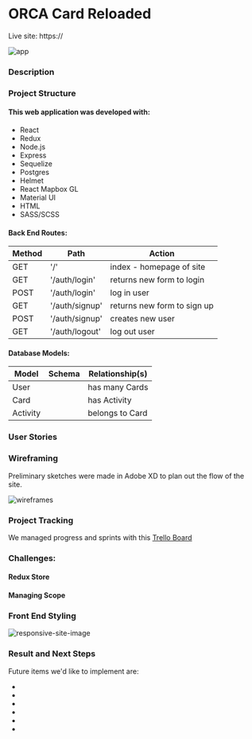 # ORCA Card Reloaded

Live site: https://

![app](/img/?raw=true)

### Description


### Project Structure

#### This web application was developed with:
* React
* Redux
* Node.js
* Express
* Sequelize
* Postgres
* Helmet
* React Mapbox GL
* Material UI
* HTML
* SASS/SCSS

#### Back End Routes:

| Method | Path | Action |
| ------ |------| -------|
| GET | '/' | index - homepage of site |
| GET | '/auth/login' | returns new form to login |
| POST | '/auth/login' | log in user |
| GET | '/auth/signup' | returns new form to sign up |
| POST | '/auth/signup' | creates new user |
| GET | '/auth/logout' | log out user |


#### Database Models:

| Model | Schema | Relationship(s) |
| ----- |--------| ----------------|
| User |  | has many Cards |
| Card |  | has Activity |
| Activity |  | belongs to Card |

### User Stories



### Wireframing

Preliminary sketches were made in Adobe XD to plan out the flow of the site.

![wireframes](/img/orca-wireframes.png?raw=true)

### Project Tracking

We managed progress and sprints with this [Trello Board](https://trello.com/b/D28aKHPJ/orca-card)

### Challenges:
#### Redux Store

#### Managing Scope

### Front End Styling

![responsive-site-image](/img/?raw=true)



### Result and Next Steps

Future items we'd like to implement are:

*
*
*
*
*
*




